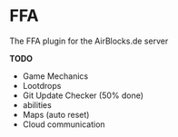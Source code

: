 # FFA
The FFA plugin for the AirBlocks.de server

**TODO**
- Game Mechanics
- Lootdrops
- Git Update Checker (50% done)
- abilities
- Maps (auto reset)
- Cloud communication
